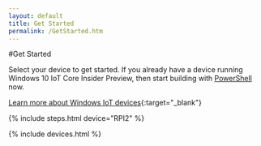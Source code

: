 ```yaml
---
layout: default
title: Get Started
permalink: /GetStarted.htm
---
```


#Get Started

Select your device to get started. If you already have a device running Windows 10 IoT Core Insider Preview, then start building with [PowerShell]({{site.baseurl}}/win10/samples/PowerShell.htm) now.

[Learn more about Windows IoT devices]({{site.hardwareurl}}){:target="_blank"}

{% include steps.html device="RPI2" %}

{% include devices.html %}
